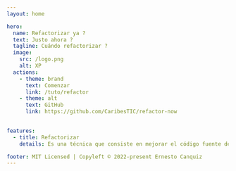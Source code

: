 ```yaml
---
layout: home

hero:
  name: Refactorizar ya ?
  text: Justo ahora ?
  tagline: Cuándo refactorizar ?
  image:
    src: /logo.png
    alt: XP
  actions:
    - theme: brand
      text: Comenzar
      link: /tuto/refactor
    - theme: alt
      text: GitHub
      link: https://github.com/CaribesTIC/refactor-now
      

features:
  - title: Refactorizar
    details: Es una técnica que consiste en mejorar el código fuente de una aplicación, sin que dichas modificaciones, afecten el comportamiento externo del sistema.

footer: MIT Licensed | Copyleft © 2022-present Ernesto Canquiz
---
```


